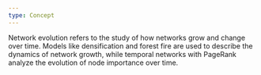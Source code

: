```yaml
---
type: Concept
---
```


Network evolution refers to the study of how networks grow and change over time. Models like densification and forest fire are used to describe the dynamics of network growth, while temporal networks with PageRank analyze the evolution of node importance over time.